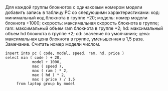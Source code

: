 Для каждой группы блокнотов с одинаковым номером модели добавить запись в таблицу PC со следующими характеристиками:
код: минимальный код блокнота в группе +20;
модель: номер модели блокнота +1000;
скорость: максимальная скорость блокнота в группе;
ram: максимальный объем ram блокнота в группе *2;
hd: максимальный объем hd блокнота в группе *2;
cd: значение по умолчанию;
цена: максимальная цена блокнота в группе, уменьшенная в 1,5 раза.
Замечание. Считать номер модели числом.
```
insert into pc ( code, model, speed, ram, hd, price )
select min ( code ) + 20,
            model + 1000,
            max ( speed ),
            max ( ram ) * 2,
            max ( hd ) * 2,
            max ( price ) / 1.5
     from laptop group by model
```
